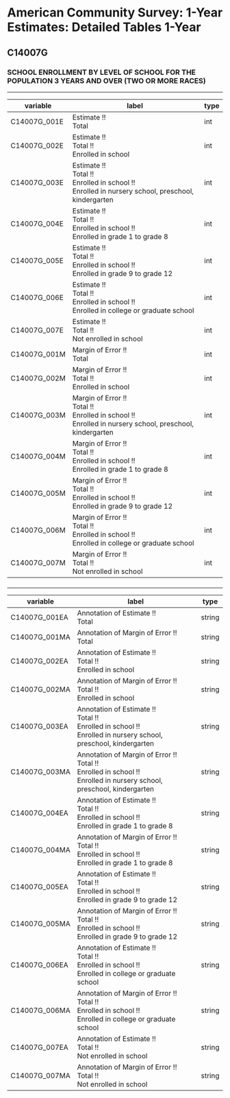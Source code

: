 # American Community Survey: 1-Year Estimates: Detailed Tables 1-Year

## C14007G

### SCHOOL ENROLLMENT BY LEVEL OF SCHOOL FOR THE POPULATION 3 YEARS AND OVER (TWO OR MORE RACES)

___

| variable | label | type |
| ----- | ----- | ----- |
| C14007G_001E | Estimate !!<br>Total | int |
| C14007G_002E | Estimate !!<br>Total !!<br>Enrolled in school | int |
| C14007G_003E | Estimate !!<br>Total !!<br>Enrolled in school !!<br>Enrolled in nursery school, preschool, kindergarten | int |
| C14007G_004E | Estimate !!<br>Total !!<br>Enrolled in school !!<br>Enrolled in grade 1 to grade 8 | int |
| C14007G_005E | Estimate !!<br>Total !!<br>Enrolled in school !!<br>Enrolled in grade 9 to grade 12 | int |
| C14007G_006E | Estimate !!<br>Total !!<br>Enrolled in school !!<br>Enrolled in college or graduate school | int |
| C14007G_007E | Estimate !!<br>Total !!<br>Not enrolled in school | int |
| C14007G_001M | Margin of Error !!<br>Total | int |
| C14007G_002M | Margin of Error !!<br>Total !!<br>Enrolled in school | int |
| C14007G_003M | Margin of Error !!<br>Total !!<br>Enrolled in school !!<br>Enrolled in nursery school, preschool, kindergarten | int |
| C14007G_004M | Margin of Error !!<br>Total !!<br>Enrolled in school !!<br>Enrolled in grade 1 to grade 8 | int |
| C14007G_005M | Margin of Error !!<br>Total !!<br>Enrolled in school !!<br>Enrolled in grade 9 to grade 12 | int |
| C14007G_006M | Margin of Error !!<br>Total !!<br>Enrolled in school !!<br>Enrolled in college or graduate school | int |
| C14007G_007M | Margin of Error !!<br>Total !!<br>Not enrolled in school | int |
### 

___

| variable | label | type |
| ----- | ----- | ----- |
| C14007G_001EA | Annotation of Estimate !!<br>Total | string |
| C14007G_001MA | Annotation of Margin of Error !!<br>Total | string |
| C14007G_002EA | Annotation of Estimate !!<br>Total !!<br>Enrolled in school | string |
| C14007G_002MA | Annotation of Margin of Error !!<br>Total !!<br>Enrolled in school | string |
| C14007G_003EA | Annotation of Estimate !!<br>Total !!<br>Enrolled in school !!<br>Enrolled in nursery school, preschool, kindergarten | string |
| C14007G_003MA | Annotation of Margin of Error !!<br>Total !!<br>Enrolled in school !!<br>Enrolled in nursery school, preschool, kindergarten | string |
| C14007G_004EA | Annotation of Estimate !!<br>Total !!<br>Enrolled in school !!<br>Enrolled in grade 1 to grade 8 | string |
| C14007G_004MA | Annotation of Margin of Error !!<br>Total !!<br>Enrolled in school !!<br>Enrolled in grade 1 to grade 8 | string |
| C14007G_005EA | Annotation of Estimate !!<br>Total !!<br>Enrolled in school !!<br>Enrolled in grade 9 to grade 12 | string |
| C14007G_005MA | Annotation of Margin of Error !!<br>Total !!<br>Enrolled in school !!<br>Enrolled in grade 9 to grade 12 | string |
| C14007G_006EA | Annotation of Estimate !!<br>Total !!<br>Enrolled in school !!<br>Enrolled in college or graduate school | string |
| C14007G_006MA | Annotation of Margin of Error !!<br>Total !!<br>Enrolled in school !!<br>Enrolled in college or graduate school | string |
| C14007G_007EA | Annotation of Estimate !!<br>Total !!<br>Not enrolled in school | string |
| C14007G_007MA | Annotation of Margin of Error !!<br>Total !!<br>Not enrolled in school | string |

